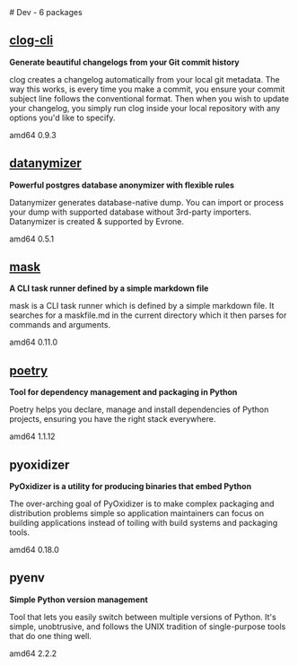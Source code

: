 <!-- dev.start --># Dev - 6 packages


## [clog-cli](https://github.com/clog-tool/clog-cli)

__Generate beautiful changelogs from your Git commit history__

 clog creates a changelog automatically from your local git metadata. The way
 this works, is every time you make a commit, you ensure your commit subject
 line follows the conventional format. Then when you wish to update your
 changelog, you simply run clog inside your local repository with any options
 you'd like to specify.

<span class="badge arch">amd64</span> <span class="badge version">0.9.3</span>

## [datanymizer](https://github.com/datanymizer/datanymizer)

__Powerful postgres database anonymizer with flexible rules__

 Datanymizer generates database-native dump. You can import or process your dump
 with supported database without 3rd-party importers.
 Datanymizer is created & supported by Evrone.

<span class="badge arch">amd64</span> <span class="badge version">0.5.1</span>

## [mask](https://github.com/jakedeichert/mask)

__A CLI task runner defined by a simple markdown file__

 mask is a CLI task runner which is defined by a simple markdown file. It
 searches for a maskfile.md in the current directory which it then parses for
 commands and arguments.

<span class="badge arch">amd64</span> <span class="badge version">0.11.0</span>

## [poetry](https://python-poetry.org)

__Tool for dependency management and packaging in Python__

 Poetry helps you declare, manage and install dependencies of Python projects,
 ensuring you have the right stack everywhere.

<span class="badge arch">amd64</span> <span class="badge version">1.1.12</span>

## pyoxidizer

__PyOxidizer is a utility for producing binaries that embed Python__

 The over-arching goal of PyOxidizer is to make complex packaging
 and distribution problems simple so application maintainers can
 focus on building applications instead of toiling with build
 systems and packaging tools.

<span class="badge arch">amd64</span> <span class="badge version">0.18.0</span>

## pyenv

__Simple Python version management__

 Tool that lets you easily switch between multiple versions of Python. It's
 simple, unobtrusive, and follows the UNIX tradition of single-purpose tools
 that do one thing well.

<span class="badge arch">amd64</span> <span class="badge version">2.2.2</span>
<!-- dev.end -->
